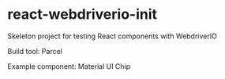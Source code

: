 # react-webdriverio-init
Skeleton project for testing React components with WebdriverIO

Build tool: Parcel

Example component: Material UI Chip
